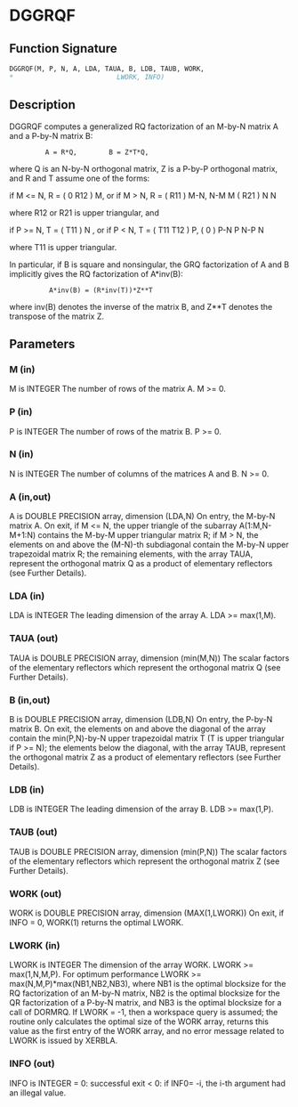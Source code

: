# DGGRQF

## Function Signature

```fortran
DGGRQF(M, P, N, A, LDA, TAUA, B, LDB, TAUB, WORK,
*                          LWORK, INFO)
```

## Description


 DGGRQF computes a generalized RQ factorization of an M-by-N matrix A
 and a P-by-N matrix B:

             A = R*Q,        B = Z*T*Q,

 where Q is an N-by-N orthogonal matrix, Z is a P-by-P orthogonal
 matrix, and R and T assume one of the forms:

 if M <= N,  R = ( 0  R12 ) M,   or if M > N,  R = ( R11 ) M-N,
                  N-M  M                           ( R21 ) N
                                                      N

 where R12 or R21 is upper triangular, and

 if P >= N,  T = ( T11 ) N  ,   or if P < N,  T = ( T11  T12 ) P,
                 (  0  ) P-N                         P   N-P
                    N

 where T11 is upper triangular.

 In particular, if B is square and nonsingular, the GRQ factorization
 of A and B implicitly gives the RQ factorization of A*inv(B):

              A*inv(B) = (R*inv(T))*Z**T

 where inv(B) denotes the inverse of the matrix B, and Z**T denotes the
 transpose of the matrix Z.

## Parameters

### M (in)

M is INTEGER The number of rows of the matrix A. M >= 0.

### P (in)

P is INTEGER The number of rows of the matrix B. P >= 0.

### N (in)

N is INTEGER The number of columns of the matrices A and B. N >= 0.

### A (in,out)

A is DOUBLE PRECISION array, dimension (LDA,N) On entry, the M-by-N matrix A. On exit, if M <= N, the upper triangle of the subarray A(1:M,N-M+1:N) contains the M-by-M upper triangular matrix R; if M > N, the elements on and above the (M-N)-th subdiagonal contain the M-by-N upper trapezoidal matrix R; the remaining elements, with the array TAUA, represent the orthogonal matrix Q as a product of elementary reflectors (see Further Details).

### LDA (in)

LDA is INTEGER The leading dimension of the array A. LDA >= max(1,M).

### TAUA (out)

TAUA is DOUBLE PRECISION array, dimension (min(M,N)) The scalar factors of the elementary reflectors which represent the orthogonal matrix Q (see Further Details).

### B (in,out)

B is DOUBLE PRECISION array, dimension (LDB,N) On entry, the P-by-N matrix B. On exit, the elements on and above the diagonal of the array contain the min(P,N)-by-N upper trapezoidal matrix T (T is upper triangular if P >= N); the elements below the diagonal, with the array TAUB, represent the orthogonal matrix Z as a product of elementary reflectors (see Further Details).

### LDB (in)

LDB is INTEGER The leading dimension of the array B. LDB >= max(1,P).

### TAUB (out)

TAUB is DOUBLE PRECISION array, dimension (min(P,N)) The scalar factors of the elementary reflectors which represent the orthogonal matrix Z (see Further Details).

### WORK (out)

WORK is DOUBLE PRECISION array, dimension (MAX(1,LWORK)) On exit, if INFO = 0, WORK(1) returns the optimal LWORK.

### LWORK (in)

LWORK is INTEGER The dimension of the array WORK. LWORK >= max(1,N,M,P). For optimum performance LWORK >= max(N,M,P)*max(NB1,NB2,NB3), where NB1 is the optimal blocksize for the RQ factorization of an M-by-N matrix, NB2 is the optimal blocksize for the QR factorization of a P-by-N matrix, and NB3 is the optimal blocksize for a call of DORMRQ. If LWORK = -1, then a workspace query is assumed; the routine only calculates the optimal size of the WORK array, returns this value as the first entry of the WORK array, and no error message related to LWORK is issued by XERBLA.

### INFO (out)

INFO is INTEGER = 0: successful exit < 0: if INF0= -i, the i-th argument had an illegal value.

